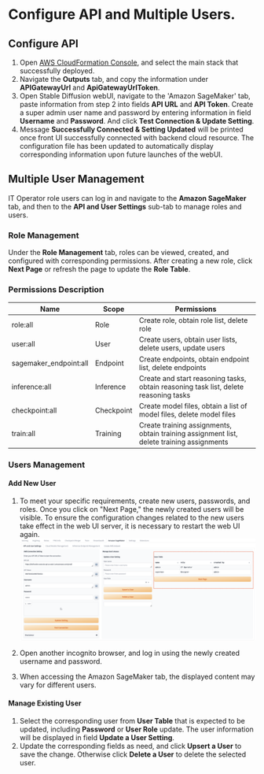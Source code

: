 # Configure API and Multiple Users.

## Configure API

1. Open [AWS CloudFormation Console](https://console.aws.amazon.com/cloudformation/), and select the main stack that successfully deployed.
2. Navigate the **Outputs** tab, and copy the information under **APIGatewayUrl** and **ApiGatewayUrlToken**.
3. Open Stable Diffusion webUI, navigate to the 'Amazon SageMaker' tab, paste information from step 2 into fields **API URL** and **API Token**. Create a super admin user name and password by entering information in field **Username** and **Password**. And click **Test Connection & Update Setting**.
4. Message **Successfully Connected & Setting Updated** will be printed once front UI successfully connected with backend cloud resource. The configuration file has been updated to automatically display corresponding information upon future launches of the webUI.

## Multiple User Management
IT Operator role users can log in and navigate to the **Amazon SageMaker** tab, and then to the **API and User Settings** sub-tab to manage roles and users.

### Role Management

Under the **Role Management** tab, roles can be viewed, created, and configured with corresponding permissions. After
creating a new role, click **Next Page** or refresh the page to update the **Role Table**.

### Permissions Description

| Name                   | Scope      | Permissions                                                                               | 
|------------------------|------------|-------------------------------------------------------------------------------------------|  
| role:all               | Role       | Create role, obtain role list, delete role                                                |
| user:all               | User       | Create users, obtain user lists, delete users, update users                               |
| sagemaker_endpoint:all | Endpoint   | Create endpoints, obtain endpoint list, delete endpoints                                  |
| inference:all          | Inference  | Create and start reasoning tasks, obtain reasoning task list, delete reasoning tasks      |
| checkpoint:all         | Checkpoint | Create model files, obtain a list of model files, delete model files                      |
| train:all              | Training   | Create training assignments, obtain training assignment list, delete training assignments | |


### Users Management

#### Add New User
1. To meet your specific requirements, create new users, passwords, and roles. Once you click on "Next Page," the newly created users will be visible. To ensure the configuration changes related to the new users take effect in the web UI server, it is necessary to restart the web UI again.
![add user](../../images/multi_user/multi-user-8.png)

2. Open another incognito browser, and log in using the newly created username and password.
3. When accessing the Amazon SageMaker tab, the displayed content may vary for different users.

#### Manage Existing User
1. Select the corresponding user from **User Table** that is expected to be updated, including **Password** or **User Role** update. The user information will be displayed in field **Update a User Setting**.
2. Update the corresponding fields as need, and click **Upsert a User** to save the change. Otherwise click **Delete a User** to delete the selected user.


